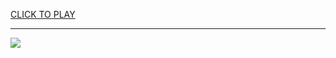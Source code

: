 
<a href="https://premium76.site?title=dress_up_games_unblocked_games&ref=13M">CLICK TO PLAY</a></h3>
<hr>

<a href="https://premium76.site?title=dress_up_games_unblocked_games&ref=13M"><img src="https://clearcache.store/games.png"></a>


